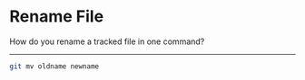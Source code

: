 # Rename File

How do you rename a tracked file in one command?

---

```bash
git mv oldname newname
```

